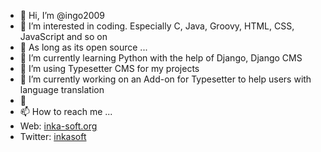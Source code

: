 - 👋 Hi, I’m @ingo2009
- 👀 I’m interested in coding. Especially C, Java, Groovy, HTML, CSS, JavaScript and so on
- 🌱 As long as its open source ...
- 🌱 I’m currently learning Python with the help of Django, Django CMS
- 💞️ I’m using Typesetter CMS for my projects 
- 💞️ I’m currently working on an Add-on for Typesetter to help users with language translation
- 💞️ 
- 📫 How to reach me ...
- Web: <a href="https://inka-soft.org">inka-soft.org</a>
- Twitter: <a href="https://twitter.com/inka-soft">inkasoft</a>
<!---
professional
https://twitter.com/inkasoft
https://inka-soft.org

private
https://twitter.com/ingo2010
--->
